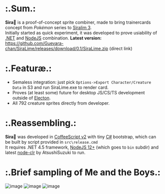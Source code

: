 # :.Sum.:
__Sira🍋__ is a proof-of-concept sprite combiner, made to bring trainercards concept from _Pokémon_ series to [Siralim 3](https://store.steampowered.com/app/841770/Siralim_3/).  
Initially started as quick experiment, it was developed to prove usiability of [.NET](https://github.com/dotnet) and [NodeJS](https://nodejs.org/en/) combination.
__Latest version:__ https://github.com/Guevara-chan/SiraLime/releases/download/0.1/SiraLime.zip (direct link)  

# :.Featuræ.:
* Semaless integration: just pick `Options->Export Character/Creature Data` in S3 and run SiraLime.exe to render card.
* Proves (at least some) future for desktop JS/CS/TS development outside of [Electon](https://electronjs.org/).
* All 792 creature sprites directly from developer.

# :.Reassembling.:
__Sira🍋__ was developed in [CoffeeScript v2](https://coffeescript.org/) with tiny [C#](https://github.com/dotnet/csharplang) bootstrap, which can be built by script provided in `src\release.cmd`  
It requires .NET 4.5 framework, [NodeJS 12+](https://nodejs.org/en/download/current/) (which goes to `bin` subdir) and latest [node-clr](https://github.com/AtsushiSuzuki/node-clr) by AtsushiSuzuki to run.

# :.Brief sampling of Me and the Boys.:
![image](https://user-images.githubusercontent.com/8768470/60662149-43079780-9e64-11e9-9cae-ef733748b40a.png)
![image](https://user-images.githubusercontent.com/8768470/60662208-6cc0be80-9e64-11e9-84f2-5fb285f9eb28.png)
![image](https://user-images.githubusercontent.com/8768470/60662331-bc9f8580-9e64-11e9-9e3e-b2bff211b003.png)
